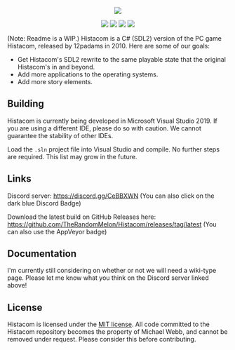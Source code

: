 <div align="center">
  <p>
      <img src="https://raw.githubusercontent.com/TheRandomMelon/Histacom2/master/Histacom2/Resources/TitleScreen/Histacom2_Logo.png" style="border: 0;">
  </p>
  <p>
    <img src="https://github.com/TheRandomMelon/Histacom/workflows/Build%20Histacom/badge.svg" style="border: 0;">
    <a href="https://discord.gg/CeBBXWN"><img src="https://img.shields.io/discord/562604068493852675.svg?colorB=7289DA&label=discord" style="border: 0;"></a>
    <img src="https://img.shields.io/github/repo-size/TheRandomMelon/Histacom.svg" style="border: 0;">
    <a href="https://github.com/TheRandomMelon/Histacom/issues"><img src="https://img.shields.io/github/issues/TheRandomMelon/Histacom.svg" style="border: 0;"></a>
  </p>
</div>

(Note: Readme is a WIP.)
Histacom is a C# (SDL2) version of the PC game Histacom, released by 12padams in 2010. Here are some of our goals:
* Get Histacom's SDL2 rewrite to the same playable state that the original Histacom's in and beyond.
* Add more applications to the operating systems.
* Add more story elements.

## Building
Histacom is currently being developed in Microsoft Visual Studio 2019. If you are using a different IDE, please do so with caution. We cannot guarantee the stability of other IDEs.

Load the ``.sln`` project file into Visual Studio and compile. No further steps are required. This list may grow in the future.

## Links

Discord server: https://discord.gg/CeBBXWN (You can also click on the dark blue Discord Badge)

Download the latest build on GitHub Releases here: https://github.com/TheRandomMelon/Histacom/releases/tag/latest (You can also use the AppVeyor badge)

## Documentation
I'm currently still considering on whether or not we will need a wiki-type page. Please let me know what you think on the Discord server linked above!

## License
Histacom is licensed under the [MIT license](https://github.com/TheRandomMelon/Histacom/blob/master/LICENSE). All code committed to the Histacom repository becomes the property of Michael Webb, and cannot be removed under request. Please consider this before contributing.
